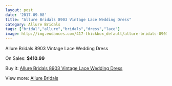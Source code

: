 ```yaml
---
layout: post
date: '2017-09-08'
title: "Allure Bridals 8903 Vintage Lace Wedding Dress"
category: Allure Bridals
tags: ["bridal","allure","bridals","dress","lace"]
image: http://img.eudances.com/417-thickbox_default/allure-bridals-8903-vintage-lace-wedding-dress.jpg
---
```

Allure Bridals 8903 Vintage Lace Wedding Dress

On Sales: **$410.99**
<a href="https://www.eudances.com/en/allure-bridals/129-allure-bridals-8903-vintage-lace-wedding-dress.html"><amp-img layout="responsive" width="600" height="600" src="//img.eudances.com/417-thickbox_default/allure-bridals-8903-vintage-lace-wedding-dress.jpg" alt="Allure Bridals 8903 Vintage Lace Wedding Dress 0" /></a>
<a href="https://www.eudances.com/en/allure-bridals/129-allure-bridals-8903-vintage-lace-wedding-dress.html"><amp-img layout="responsive" width="600" height="600" src="//img.eudances.com/419-thickbox_default/allure-bridals-8903-vintage-lace-wedding-dress.jpg" alt="Allure Bridals 8903 Vintage Lace Wedding Dress 1" /></a>
<a href="https://www.eudances.com/en/allure-bridals/129-allure-bridals-8903-vintage-lace-wedding-dress.html"><amp-img layout="responsive" width="600" height="600" src="//img.eudances.com/418-thickbox_default/allure-bridals-8903-vintage-lace-wedding-dress.jpg" alt="Allure Bridals 8903 Vintage Lace Wedding Dress 2" /></a>

Buy it: [Allure Bridals 8903 Vintage Lace Wedding Dress](https://www.eudances.com/en/allure-bridals/129-allure-bridals-8903-vintage-lace-wedding-dress.html "Allure Bridals 8903 Vintage Lace Wedding Dress")

View more: [Allure Bridals](https://www.eudances.com/en/2-allure-bridals "Allure Bridals")